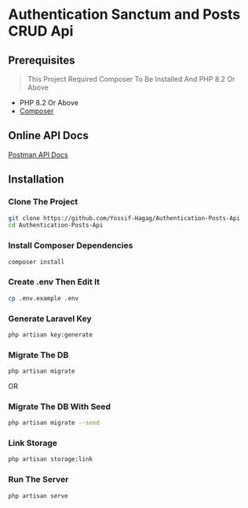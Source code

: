 # Authentication Sanctum and Posts CRUD Api

## Prerequisites
> This Project Required Composer To Be Installed And PHP 8.2 Or Above
- PHP 8.2 Or Above 
- [Composer](https://getcomposer.org/)

## Online API Docs
[Postman API Docs](https://documenter.getpostman.com/view/17493797/2sB2cX8gRm)

## Installation

### Clone The Project

```bash
git clone https://github.com/Yossif-Hagag/Authentication-Posts-Api
cd Authentication-Posts-Api
```

### Install Composer Dependencies 

```bash
composer install

```

### Create .env Then Edit It

```bash
cp .env.example .env
```

### Generate Laravel Key 

```bash
php artisan key:generate
```

### Migrate The DB 

```bash
php artisan migrate
```

OR

### Migrate The DB With Seed

```bash
php artisan migrate --seed
```

### Link Storage

```bash
php artisan storage:link
```

### Run The Server

```bash
php artisan serve
```
